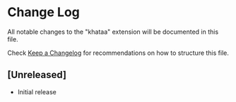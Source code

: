 # Change Log

All notable changes to the "khataa" extension will be documented in this file.

Check [Keep a Changelog](http://keepachangelog.com/) for recommendations on how to structure this file.

## [Unreleased]

- Initial release